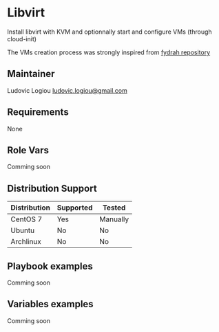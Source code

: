 # Libvirt

Install libvirt with KVM and optionnally start and configure VMs (through cloud-init)

The VMs creation process was strongly inspired from [fydrah repository](https://github.com/fydrah/infra-k8s/tree/master/playbooks/roles/vms)

## Maintainer

Ludovic Logiou <ludovic.logiou@gmail.com>

## Requirements

None

## Role Vars

Comming soon

## Distribution Support

| Distribution | Supported | Tested |
| ------------ | --------- | ------ |
| CentOS 7     |   Yes     | Manually|
| Ubuntu       |   No      |   No   |
| Archlinux    |   No      |   No   |

## Playbook examples

Comming soon

## Variables examples

Comming soon
